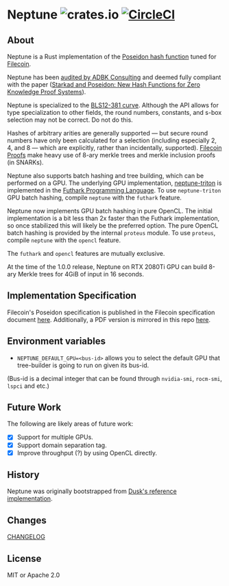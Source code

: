 # Neptune ![crates.io](https://img.shields.io/crates/v/neptune.svg) [![CircleCI](https://circleci.com/gh/filecoin-project/neptune.svg?style=svg)](https://circleci.com/gh/filecoin-project/neptune)

## About
Neptune is a Rust implementation of the [Poseidon hash function](https://www.poseidon-hash.info/) tuned for
[Filecoin](https://filecoin.io/).

Neptune has been [audited by ADBK Consulting](poseidon-in-filecoin-final-report.pdf) and deemed fully compliant with the
paper ([Starkad and Poseidon: New Hash Functions for Zero Knowledge Proof
Systems](https://eprint.iacr.org/2019/458.pdf)).

Neptune is specialized to the [BLS12-381 curve](https://electriccoin.co/blog/new-snark-curve/). Although the API allows
for type specialization to other fields, the round numbers, constants, and s-box selection may not be correct. Do not do
this.

Hashes of arbitrary arities are generally supported — but secure round numbers have only been calculated for a
selection (including especially 2, 4, and 8 — which are explicitly, rather than incidentally, supported). [Filecoin
Proofs](https://github.com/filecoin-project/rust-fil-proofs) make heavy use of 8-ary merkle trees and merkle inclusion
proofs (in SNARKs).

Neptune also supports batch hashing and tree building, which can be performed on a GPU. The underlying GPU
implementation, [neptune-triton](https://github.com/filecoin-project/neptune-triton) is implemented in the [Futhark
Programming Language](https://futhark-lang.org/). To use `neptune-triton` GPU batch hashing, compile `neptune` with the
`futhark` feature.

Neptune now implements GPU batch hashing in pure OpenCL. The initial implementation is a bit less than 2x faster than
the Futhark implementation, so once stabilized this will likely be the preferred option. The pure OpenCL batch hashing
is provided by the internal `proteus` module. To use `proteus`, compile `neptune` with the `opencl` feature.

The `futhark` and `opencl` features are mutually exclusive.

At the time of the 1.0.0 release, Neptune on RTX 2080Ti GPU can build 8-ary Merkle trees for 4GiB of input in 16 seconds.

## Implementation Specification

Filecoin's Poseidon specification is published in the Filecoin specification document [here](https://spec.filecoin.io/#section-algorithms.crypto.poseidon). Additionally, a PDF version is mirrored in this repo [here](poseidon_spec.pdf).

## Environment variables

 - `NEPTUNE_DEFAULT_GPU=<bus-id>` allows you to select the default GPU that tree-builder is going to run on given its bus-id.

(Bus-id is a decimal integer that can be found through `nvidia-smi`, `rocm-smi`, `lspci` and etc.)

## Future Work

The following are likely areas of future work:

- [x] Support for multiple GPUs.
- [x] Support domain separation tag.
- [x] Improve throughput (?) by using OpenCL directly.

## History

Neptune was originally bootstrapped from [Dusk's reference implementation](https://github.com/dusk-network/dusk-poseidon-merkle).

## Changes
[CHANGELOG](CHANGELOG.md)

## License

MIT or Apache 2.0
